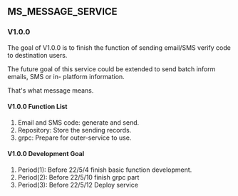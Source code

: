 ## MS_MESSAGE_SERVICE

### V1.0.0

The goal of V1.0.0 is to finish the function of sending email/SMS verify code to destination users.

The future goal of this service could be extended to send batch inform emails, SMS or in- platform information.

That's what message means.

#### V1.0.0 Function List
1. Email and SMS code: generate and send.
2. Repository: Store the sending records.
3. grpc: Prepare for outer-service to use.

#### V1.0.0 Development Goal
1. Period(1): Before 22/5/4 finish basic function development.
2. Period(2): Before 22/5/10 finish grpc part
3. Period(3): Before 22/5/12 Deploy service
